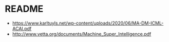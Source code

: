 # README

* https://www.karltuyls.net/wp-content/uploads/2020/06/MA-DM-ICML-ACAI.pdf
* http://www.vetta.org/documents/Machine_Super_Intelligence.pdf
